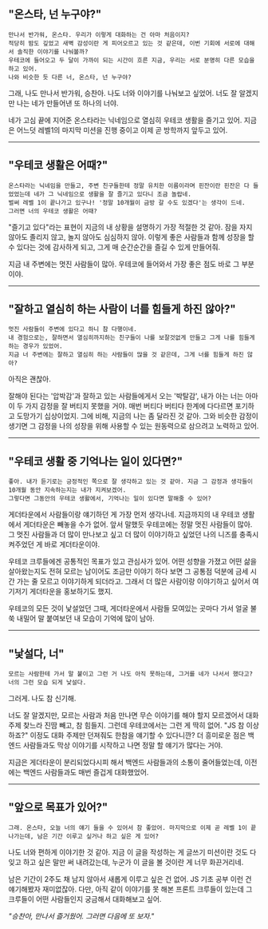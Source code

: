 ## "온스타, 넌 누구야?"

```
만나서 반가워, 온스타. 우리가 이렇게 대화하는 건 아마 처음이지?
적당히 밤도 깊었고 새벽 감성이란 게 피어오르고 있는 것 같은데, 이번 기회에 서로에 대해서 솔직한 이야기를 나눠볼까?
우테코에 들어오고 두 달이 가까이 되는 시간이 흐른 지금, 우리는 서로 분명히 다른 모습을 하고 있어.
나와 비슷한 듯 다른 너, 온스타, 넌 누구야?
```

그래, 나도 만나서 반가워, 승찬아. 나도 너와 이야기를 나눠보고 싶었어.
너도 잘 알겠지만 나는 네가 만들어낸 또 하나의 너야.

네가 고심 끝에 지어준 온스타라는 닉네임으로 열심히 우테코 생활을 즐기고 있어.
지금은 어느덧 레벨1의 마지막 미션을 진행 중이고 이제 곧 방학까지 앞두고 있어.

---

## "우테코 생활은 어때?"

```
온스타라는 닉네임을 만들고, 주변 친구들한테 정말 유치한 이름이라며 핀잔이란 핀잔은 다 들었었는데 네가 그 닉네임으로 생활을 잘 즐기고 있다니 조금 놀랍네.
벌써 레벨 1이 끝나가고 있구나! '정말 10개월이 금방 갈 수도 있겠다'는 생각이 드네.
그러면 너의 우테코 생활은 어때?
```

"즐기고 있다"라는 표현이 지금의 내 상황을 설명하기 가장 적절한 것 같아.
잠을 자지 않아도 졸리지 않고, 놀지 않아도 심심하지 않아.
이렇게 좋은 사람들과 함께 성장을 할 수 있다는 것에 감사하게 되고, 그게 매 순간순간을 즐길 수 있게 만들어줘.

지금 내 주변에는 멋진 사람들이 많아. 우테코에 들어와서 가장 좋은 점도 바로 그 부분이야.

---

## "잘하고 열심히 하는 사람이 너를 힘들게 하진 않아?"

```
멋진 사람들이 주변에 있다고 하니 참 다행이네.
내 경험으로는, 잘하면서 열심히까지하는 친구들이 나를 보잘것없게 만들고 그게 나를 힘들게 하는 경우가 있었어.
지금 너 주변에는 잘하고 열심히 하는 사람들이 많을 것 같은데, 그게 너를 힘들게 하진 않아?
```

아직은 괜찮아.

잘해야 된다는 '압박감'과 잘하고 있는 사람들에게서 오는 '박탈감', 내가 아는 너는 아마 이 두 가지 감정을 잘 버티지 못했을 거야.
매번 버티다 버티다 한계에 다다르면 포기하고 도망가기 십상이었지.
그에 비해, 지금의 나는 좀 달라진 것 같아.
그와 비슷한 감정이 생기면 그 감정을 나의 성장을 위해 사용할 수 있는 원동력으로 삼으려고 노력하고 있어.

---

## "우테코 생활 중 기억나는 일이 있다면?"

```
좋아. 내가 듣기로는 긍정적인 쪽으로 잘 생각하고 있는 것 같아. 지금 그 감정과 생각들이 10개월 동안 지속하는지는 내가 지켜보겠어.
그렇다면 그동안의 우테코 생활에서, 기억나는 일이 있다면 말해줄 수 있어?
```

게더타운에서 사람들이랑 얘기하던 게 가장 먼저 생각나네. 지금까지의 내 우테코 생활에서 게더타운은 빼놓을 수가 없어.
앞서 말했듯 우테코에는 정말 멋진 사람들이 많아.
그 멋진 사람들과 더 많이 만나보고 싶고 더 많이 이야기하고 싶었던 나의 니즈를 충족시켜주었던 게 바로 게더타운이야.

우테코 크루들에겐 공통적인 목표가 있고 관심사가 있어.
어떤 성향을 가졌고 어떤 삶을 살아왔는지도 전혀 모르는 남이어도 조금만 이야기 하다 보면 그 공통점 덕분에 금세 시간 가는 줄 모르고 이야기하게 되더라고.
그래서 더 많은 사람이랑 이야기하고 싶어서 여기저기 게더타운을 홍보하기도 했지.

우테코의 모든 것이 낯설었던 그때, 게더타운에서 사람들 모여있는 곳마다 가서 얼굴 불쑥 내밀어 말 붙여보던 내 모습이 기억에 많이 남아.

---

## "낯설다, 너"

```
모르는 사람한테 가서 말 붙이고 그런 거 나도 아직 못하는데, 그거를 네가 나서서 했다고? 너의 그런 모습 되게 낯설다.
```

그러게. 나도 참 신기해.

너도 잘 알겠지만, 모르는 사람과 처음 만나면 무슨 이야기를 해야 할지 모르겠어서 대화 주제 찾느라 진땀 빼고, 참 힘들지.
그런데 우테코에서는 그런 게 딱히 없어. "JS 참 이상하죠?" 이정도 대화 주제만 던져줘도 한참을 얘기할 수 있다니깐?
더 흥미로운 점은 백엔드 사람들과도 막상 이야기를 시작하고 나면 정말 할 얘기가 많다는 거야.

지금은 게더타운이 분리되었다시피 해서 백엔드 사람들과의 소통이 줄어들었는데, 이전에는 백엔드 사람들과도 매번 즐겁게 대화했었어.

---

## "앞으로 목표가 있어?"

```
그래. 온스타, 오늘 너의 얘기 들을 수 있어서 참 좋았어. 마지막으로 이제 곧 레벨 1이 끝나가는데, 남은 기간 이루고 싶거나 하고 싶은 게 있어?
```

나도 너와 편하게 이야기한 것 같아.
지금 이 글을 작성하는 게 글쓰기 미션이란 것도 다 잊고 하고 싶은 말만 써 내려갔는데, 누군가 이 글을 볼 것이란 게 너무 화끈거리네.

남은 기간이 2주도 채 남지 않아서 새롭게 이루고 싶은 건 없어. JS 기초 공부 이런 건 얘기해봤자 재미없잖아.
다만, 아직 같이 이야기를 못 해본 프론트 크루들이 있는데 그 크루들이 어떤 사람들인지 궁금해서 대화해보고 싶어.


*"승찬아, 만나서 즐거웠어. 그러면 다음에 또 보자."*
